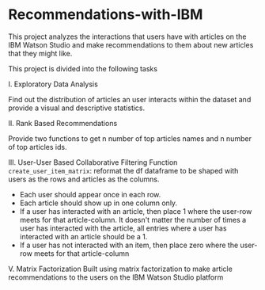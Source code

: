 # Recommendations-with-IBM
This project analyzes the interactions that users have with articles on the IBM Watson Studio and make recommendations to them about new articles that they might like.

This project is divided into the following tasks

I. Exploratory Data Analysis

Find out the distribution of articles an user interacts within the dataset and provide a visual and descriptive statistics.


II. Rank Based Recommendations

Provide two functions to get n number of top articles names and n number of top articles ids.


III. User-User Based Collaborative Filtering
Function `create_user_item_matrix`: reformat the df dataframe to be shaped with users as the rows and articles as the columns.
* Each user should appear once in each row.
* Each article should show up in one column only.
* If a user has interacted with an article, then place 1 where the user-row meets for that article-column. It doesn't matter the number of times a user has interacted with the article, all entries where a user has interacted with an article should be a 1.
* If a user has not interacted with an item, then place zero where the user-row meets for that article-column


V. Matrix Factorization
Built using matrix factorization to make article recommendations to the users on the IBM Watson Studio platform
